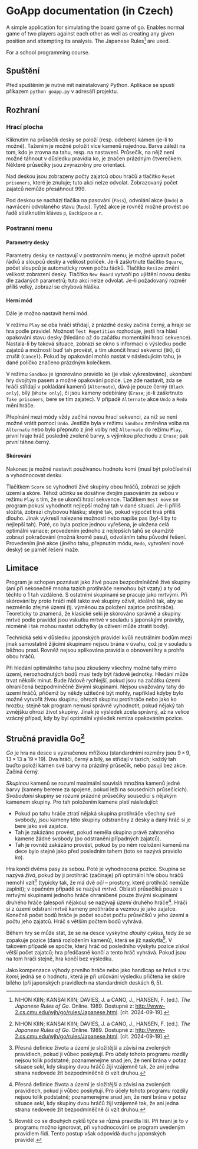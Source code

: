 # GoApp documentation (in Czech)

A simple application for simulating the board game of go. Enables normal game of two players against each other as well as creating any given position and attempting its analysis. The Japanese Rules[^1] are used.

For a school programming course.

## Spuštění

Před spuštěním je nutné mít nainstalovaný Python. Aplikace se spustí příkazem `python goapp.py` v adresáři projektu.

## Rozhraní

### Hrací plocha

Kliknutím na průsečík desky se položí (resp. odebere) kámen (je-li to možné). Tažením je možné položit více kamenů najednou. Barva záleží na tom, kdo je zrovna na tahu, resp. na nastavení. Průsečík, na nějž není možné táhnout v důsledku pravidla ko, je značen prázdným čtverečkem. Některé průsečíky jsou zvýrazněny pro orientaci.

Nad deskou jsou zobrazeny počty zajatců obou hráčů a tlačítko `Reset prisoners`, které je znuluje; tuto akci nelze odvolat. Zobrazovaný počet zajatců nemůže přesáhnout 999.

Pod deskou se nachází tlačíka na pasování (`Pass`), odvolání akce (`Undo`) a navrácení odvolaného stavu (`Redo`). Tytéž akce je rovněž možné provést po řadě stistknutím kláves `p`, `BackSpace` a `r`.

### Postranní menu

#### Parametry desky

Parametry desky se nastavují v postranním menu; je možné upravit počet řádků a sloupců desky a velikost políček. Je-li zaškrtnuté tlačítko `Square`, počet sloupců je automaticky roven počtu řádků. Tlačítko `Resize` změní velikost zobrazení desky. Tlačítko `New Board` vytvoří po ujištění novou desku dle zadaných parametrů; tuto akci nelze odvolat. Je-li požadovaný rozměr příliš velký, zobrazí se chybová hláška.

#### Herní mód

Dále je možno nastavit herní mód.

V režimu `Play` se oba hráči střídají, z prázdné desky začíná černý, a hraje se hra podle pravidel. Možnost `Test Repetition` rozhoduje, jestli hra hlásí opakování stavu desky (hledáno až do začátku momentální hrací sekvence). Nastala-li by taková situace, zobrazí se okno s informací o výsledku podle zajatců a možností buď tah provést, a tím ukončit hrací sekvenci (`OK`), či zrušit (`Cancel`). Pokud by opakování mohlo nastat v následujícím tahu, je dané políčko značeno prázdným kolečkem.

V režimu `Sandbox` je ignorováno pravidlo ko (je však vykreslováno), ukončení hry dvojitým pasem a možné opakování pozice. Lze zde nastavit, zda se hráči střídají v pokládání kamenů (`Alternate`), dává je pouze černý (`Black only`), bílý (`White only`), či jsou kameny odebírány (`Erase`; je-li zaškrtnuto `Take prisoners`, bere se tím zajatec). V případě `Alternate` akce `Undo` a `Redo` mění hráče.

Přepínání mezi módy vždy začíná novou hrací sekvenci, za niž se není možné vrátit pomocí `Undo`. Jestliže byla v režimu `Sandbox` změněna volba na `Alternate` nebo bylo přepnuto z jiné volby než `Alternate` do režimu `Play`, první hraje hráč posledně zvolené barvy, s výjimkou přechodu z `Erase`; pak první táhne černý.

#### Skórování

Nakonec je možné nastavit používanou hodnotu komi (musí být poločíselná) a vyhodnocovat desku.

Tlačítkem `Score` se vyhodnotí živé skupiny obou hráčů, zobrazí se jejich území a skóre. Téhož účinku se dosáhne dvojím pasováním za sebou v režimu `Play` s tím, že se ukončí hrací sekvence. Tlačítkem `Best move` se program pokusí vyhodnotit nejlepší možný tah v dané situaci. Je-li příliš složitá, zobrazí chybovou hlášku; stejně tak, pokud výpočet trvá příliš dlouho. Jinak vykreslí nalezené možnosti nebo napíše pas (byl-li by to nejlepší tah). Poté, co byla pozice jednou vyřešena, je uložena celá optimální variace; provedením jednoho z nejlepších tahů se okamžitě zobrazí pokračování (možná kromě pasu), odvoláním tahu původní řešení. Provedením jiné akce (jiného tahu, přepnutím módu, `Redo`, vytvoření nové desky) se paměť řešení maže.

## Limitace

Program je schopen poznávat jako živé pouze bezpodmíněčně živé skupiny (ani při nekonečně mnoha tazích protihráče nemohou být vzaty) a ty od těchto o 1 tah vzdálené. S ostatními skupinami se pracuje jako mrtvými. Při skórování by proto hráči měli takto své skupiny oživit, ideálně tak, aby se nezměnilo zřejmé území (tj. výměnou za položení zajatce protihráče). Teoreticky to znamená, že klasické seki je skórováno správně a skupiny mrtvé podle pravidel jsou vskutku mrtvé v souladu s japonskými pravidly, nicméně i tak mohou nastat odchylky (a oživení může ztratit body).

Technická seki v důsledku japonských pravidel kvůli neutrálním bodům mezi jinak samostatně žijícími skupinami nejsou brána v úvahu, což je v souladu s běžnou praxí. Rovněž nejsou aplikována pravidla o obnovení hry a prohře obou hráčů.

Při hledání optimálního tahu jsou zkoušeny všechny možné tahy mimo území, nerozhodnutých bodů musí tedy být řádově jednotky. Hledání může trvat několik minut. Bude řádově rychlejší, pokud jsou na začátku území ohraničená bezpodmíněčně živými skupinami. Nejsou uvažovány tahy do území hráčů, přičemž by někdy užitečné být mohly, například kdyby bylo možné vytvořit živou skupinu, ohrozit skupinu protihráče nebo jako ko hrozbu; stejně tak program nemusí správně vyhodnotit, pokud nějaký tah zvnějšku ohrozí život skupiny. Jinak je výsledek zcela správný, až na velice vzácný případ, kdy by byl optimální výsledek remíza opakováním pozice.

## Stručná pravidla Go[^1]

_Go_ je hra na desce s vyznačenou mřížkou (standardními rozměry jsou 9 × 9, 13 × 13 a 19 × 19). Dva hráči, černý a bílý, se střídají v tazích; každý tah buďto položí kámen své barvy na prázdný průsečík, nebo pasují bez akce. Začíná černý.

_Skupinou_ kamenů se rozumí maximální souvislá množina kamenů jedné barvy (kameny bereme za spojené, pokud leží na sousedních průsečících). _Svobodami_ skupiny se rozumí prázdné průsečíky sousedící s nějakým kamenem skupiny. Pro tah položením kamene platí následující:
- Pokud po tahu hráče ztratí nějaká skupina protihráče všechny své svobody, jsou kameny této skupiny odstraněny z desky a daný hráč si je bere jako své zajatce.
- Tah je zakázáno provést, pokud neměla skupina právě zahraného kamene žádné svobody (po odstranění případných zajatců).
- Tah je rovněž zakázáno provést, pokud by po něm rozložení kamenů na dece bylo stejné jako před posledním tahem (toto se nazývá pravidlo _ko_).

Hra končí dvěma pasy za sebou. Poté je vyhodnocena pozice. Skupina se nazývá _živá_, pokud by ji protihráč (začínaje) při optimální hře obou hráčů nemohl vzít[^2] (typicky tak, že má dvě _oči_ – prostory, které protihráč nemůže zaplnit); v opačném případě se nazývá _mrtvá_. Oblasti průsečíků pouze s mrtvými skupinami jednoho hráče ohraničené pouze živými skupinami druhého hráče (alespoň nějakou) se nazývají _území_ druhého hráče[^2]. Hráči si z území odstraní mrtvé kameny protihráče a vezmou je jako zajatce. Konečně počet bodů hráče je počet součet počtu průsečíků v jeho území a počtu jeho zajatců. Hráč s větším počtem bodů vyhrává.

Během hry se může stát, že se na desce vyskytne _dlouhý cyklus_, tedy že se zopakuje pozice (daná rozložením kamenů), která se již naskytla[^3]. V takovém případě se spočte, který hráč od posledního výskytu pozice získal větší počet zajatců; hra předčasně končí a tento hráč vyhrává. Pokud jsou na tom hráči stejně, hra končí bez výsledku.

Jako kompenzace výhody prvního hráče nebo jako handicap se hrává s tzv. _komi_; jedná se o hodnotu, která je při určování výsledku přičtena ke skóre bílého (při japonských pravidlech na standardních deskách 6, 5).

[^1]: NIHON KIIN; KANSAI KIIN; DAVIES, J. a CANO, J., HANSEN, F. (ed.). _The Japanese Rules of Go_. Online. 1989. Dostupné z: http://www-2.cs.cmu.edu/wjh/go/rules/Japanese.html. [cit. 2024-09-19].

[^2]: Přesná definice života a území je složitější a závisí na zvolených pravidlech, pokud ji vůbec poskytují. Pro účely tohoto programu rozdíly nejsou tolik podstatné; poznamenejme snad jen, že není brána v potaz situace _seki_, kdy skupiny dvou hráčů žijí vzájemně tak, že ani jedna strana nedovede žít bezpodmíněčně či vzít druhou.

[^3]: Rovněž co se dlouhých cyklů týče se různá pravidla liší. Při hraní je to v programu možno ignorovat, při vyhodnocování se program uvedeným pravidlem řídí. Tento postup však odpovídá duchu japonských pravidel[^4].

[^4]: JASIEK, Robert. _Commentary on the Japanese 1989 Rules._ Online. 2007. Dostupné z: http://home.snafu.de/~jasiek/j1989c.html. [cit. 2024-09-19].
